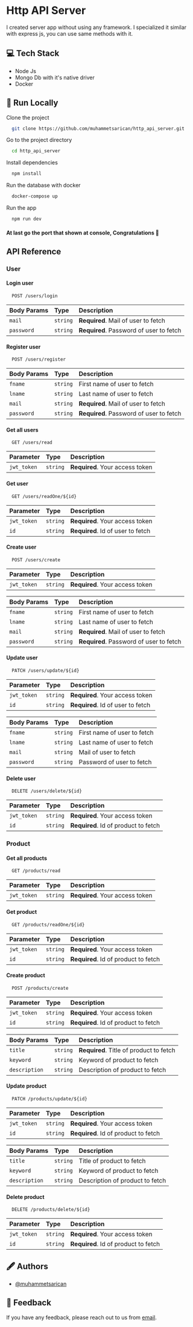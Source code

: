 
# Http API Server

I created server app without using any framework. I specialized it similar with express js, you can use same methods with it.
## 💻 Tech Stack

- Node Js
- Mongo Db with it's native driver
- Docker


## 🚀 Run Locally

Clone the project

```bash
  git clone https://github.com/muhammetsarican/http_api_server.git
```

Go to the project directory

```bash
  cd http_api_server
```

Install dependencies

```bash
  npm install
```

Run the database with docker

```bash
  docker-compose up
```

Run the app

```bash
  npm run dev
```

#### At last go the port that shown at console, Congratulations 🎉
## API Reference

### User

#### Login user

```http
  POST /users/login
```
| Body Params | Type     | Description                |
| :-------- | :------- | :------------------------- |
| `mail`      | `string` | **Required**. Mail of user to fetch |
| `password`      | `string` | **Required**. Password of user to fetch |


#### Register user

```http
  POST /users/register
```
| Body Params | Type     | Description                |
| :-------- | :------- | :------------------------- |
| `fname`      | `string` | First name of user to fetch |
| `lname`      | `string` | Last name of user to fetch |
| `mail`      | `string` | **Required**. Mail of user to fetch |
| `password`      | `string` | **Required**. Password of user to fetch |

#### Get all users

```http
  GET /users/read
```

| Parameter | Type     | Description                |
| :-------- | :------- | :------------------------- |
| `jwt_token` | `string` | **Required**. Your access token |

#### Get user

```http
  GET /users/readOne/${id}
```

| Parameter | Type     | Description                       |
| :-------- | :------- | :-------------------------------- |
| `jwt_token` | `string` | **Required**. Your access token |
| `id`      | `string` | **Required**. Id of user to fetch |


#### Create user

```http
  POST /users/create
```

| Parameter | Type     | Description                       |
| :-------- | :------- | :-------------------------------- |
| `jwt_token` | `string` | **Required**. Your access token |

|  Body Params |Type    |Description                        |
| :-------- | :------- | :-------------------------------- |
| `fname`      | `string` | First name of user to fetch |
| `lname`      | `string` | Last name of user to fetch |
| `mail`      | `string` | **Required**. Mail of user to fetch |
| `password`      | `string` | **Required**. Password of user to fetch |


#### Update user

```http
  PATCH /users/update/${id}
```

| Parameter | Type     | Description                       |
| :-------- | :------- | :-------------------------------- |
| `jwt_token` | `string` | **Required**. Your access token |
| `id`      | `string` | **Required**. Id of user to fetch |

|  Body Params |Type    |Description                        |
| :-------- | :------- | :-------------------------------- |
| `fname`      | `string` | First name of user to fetch |
| `lname`      | `string` | Last name of user to fetch |
| `mail`      | `string` | Mail of user to fetch |
| `password`      | `string` | Password of user to fetch |

#### Delete user

```http
  DELETE /users/delete/${id}
```

| Parameter | Type     | Description                       |
| :-------- | :------- | :-------------------------------- |
| `jwt_token` | `string` | **Required**. Your access token |
| `id`      | `string` | **Required**. Id of product to fetch |

### Product

#### Get all products

```http
  GET /products/read
```

| Parameter | Type     | Description                |
| :-------- | :------- | :------------------------- |
| `jwt_token` | `string` | **Required**. Your access token |

#### Get product

```http
  GET /products/readOne/${id}
```

| Parameter | Type     | Description                       |
| :-------- | :------- | :-------------------------------- |
| `jwt_token` | `string` | **Required**. Your access token |
| `id`      | `string` | **Required**. Id of product to fetch |


#### Create product

```http
  POST /products/create
```

| Parameter | Type     | Description                       |
| :-------- | :------- | :-------------------------------- |
| `jwt_token` | `string` | **Required**. Your access token |
| `id`      | `string` | **Required**. Id of product to fetch |

|  Body Params |Type    |Description                        |
| :-------- | :------- | :-------------------------------- |
| `title`      | `string` | **Required**. Title of product to fetch |
| `keyword`      | `string` | Keyword of product to fetch |
| `description`      | `string` | Description of product to fetch |


#### Update product

```http
  PATCH /products/update/${id}
```

| Parameter | Type     | Description                       |
| :-------- | :------- | :-------------------------------- |
| `jwt_token` | `string` | **Required**. Your access token |
| `id`      | `string` | **Required**. Id of product to fetch |

|  Body Params |Type    |Description                        |
| :-------- | :------- | :-------------------------------- |
| `title`      | `string` | Title of product to fetch |
| `keyword`      | `string` | Keyword of product to fetch |
| `description`      | `string` | Description of product to fetch |

#### Delete product

```http
  DELETE /products/delete/${id}
```

| Parameter | Type     | Description                       |
| :-------- | :------- | :-------------------------------- |
| `jwt_token` | `string` | **Required**. Your access token |
| `id`      | `string` | **Required**. Id of product to fetch |


## 🖋️ Authors

- [@muhammetsarican](https://www.github.com/muhammetsarican)


## 📨 Feedback

If you have any feedback, please reach out to us from [email](mailto:muhammetsarican@gmail.com).

